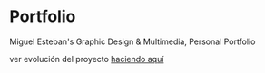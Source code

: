 # Portfolio
 Miguel Esteban's Graphic Design & Multimedia, Personal Portfolio
 
 ver evolución del proyecto [haciendo aquí](https://ksizorcode.github.io/Portfolio/)
